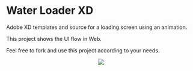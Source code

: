 # Water Loader XD
Adobe XD templates and source for a loading screen using an animation.

This project shows the UI flow in Web.

Feel free to fork and use this project according to your needs.

<p align ="center">
<img src = "GIF.gif">
</p>